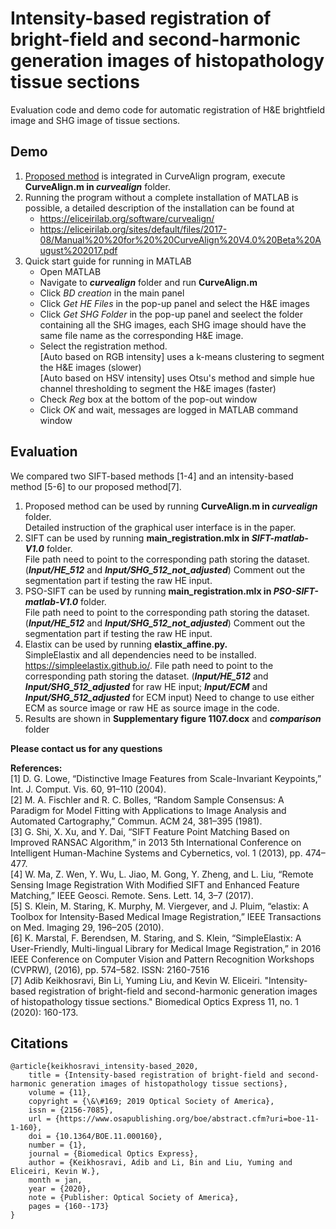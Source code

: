 # Intensity-based registration of bright-field and second-harmonic generation images of histopathology tissue sections
Evaluation code and demo code for automatic registration of H&E brightfield image and SHG image of tissue sections.  
## Demo
1. [Proposed method](https://www.osapublishing.org/boe/abstract.cfm?uri=boe-11-1-160) is integrated in CurveAlign program, execute **CurveAlign.m in _curvealign_** folder.
2. Running the program without a complete installation of MATLAB is possible, a detailed description of the installation can be found at
   * https://eliceirilab.org/software/curvealign/
   * https://eliceirilab.org/sites/default/files/2017-08/Manual%20%20for%20%20CurveAlign%20V4.0%20Beta%20August%202017.pdf
3. Quick start guide for running in MATLAB
   * Open MATLAB
   * Navigate to **_curvealign_** folder and run **CurveAlign.m**   
   * Click _BD creation_ in the main panel     
   * Click _Get HE Files_ in the pop-up panel and select the H&E images    
   * Click _Get SHG Folder_ in the pop-up panel and seelect the folder containing all the SHG images, each SHG image should have the same file name as the corresponding H&E image.  
   * Select the registration method.  
      [Auto based on RGB intensity] uses a k-means clustering to segment the H&E images (slower)        
      [Auto based on HSV intensity] uses Otsu's method and simple hue channel thresholding to segment the H&E images (faster)        
   * Check _Reg_ box at the bottom of the pop-out window   
   * Click _OK_ and wait, messages are logged in MATLAB command window
   

## Evaluation
We compared two SIFT-based methods [1-4] and an intensity-based method [5-6] to our proposed method[7]. 
1. Proposed method can be used by running **CurveAlign.m in _curvealign_** folder.  
   Detailed instruction of the graphical user interface is in the paper.
2. SIFT can be used by running **main_registration.mlx in _SIFT-matlab-V1.0_** folder.  
   File path need to point to the corresponding path storing the dataset. (**_Input/HE_512_** and **_Input/SHG_512_not_adjusted_**)
   Comment out the segmentation part if testing the raw HE input.
3. PSO-SIFT can be used by running **main_registration.mlx in _PSO-SIFT-matlab-V1.0_** folder.  
   File path need to point to the corresponding path storing the dataset. (**_Input/HE_512_** and **_Input/SHG_512_not_adjusted_**)
   Comment out the segmentation part if testing the raw HE input.
4. Elastix can be used by running **elastix_affine.py.**  
   SimpleElastix and all dependencies need to be installed. https://simpleelastix.github.io/. 
   File path need to point to the corresponding path storing the dataset. (**_Input/HE_512_** and **_Input/SHG_512_adjusted_** for raw HE input;    **_Input/ECM_** and **_Input/SHG_512_adjusted_** for ECM input)
   Need to change to use either ECM as source image or raw HE as source image in the code.
5. Results are shown in **Supplementary figure 1107.docx** and **_comparison_** folder  

**Please contact us for any questions**

**References:**  
[1] D. G. Lowe, “Distinctive Image Features from Scale-Invariant Keypoints,” Int. J. Comput. Vis. 60, 91–110 (2004).  
[2] M. A. Fischler and R. C. Bolles, “Random Sample Consensus: A Paradigm for Model Fitting with Applications to Image Analysis and Automated Cartography,” Commun. ACM 24, 381–395 (1981).  
[3] G. Shi, X. Xu, and Y. Dai, “SIFT Feature Point Matching Based on Improved RANSAC Algorithm,” in 2013 5th International Conference on Intelligent Human-Machine Systems and Cybernetics, vol. 1 (2013), pp. 474–477.  
[4] W. Ma, Z. Wen, Y. Wu, L. Jiao, M. Gong, Y. Zheng, and L. Liu, “Remote Sensing Image Registration With Modified
SIFT and Enhanced Feature Matching,” IEEE Geosci. Remote. Sens. Lett. 14, 3–7 (2017).  
[5] S. Klein, M. Staring, K. Murphy, M. Viergever, and J. Pluim, “elastix: A Toolbox for Intensity-Based Medical Image Registration,” IEEE Transactions on Med. Imaging 29, 196–205 (2010).  
[6] K. Marstal, F. Berendsen, M. Staring, and S. Klein, “SimpleElastix: A User-Friendly, Multi-lingual Library for
Medical Image Registration,” in 2016 IEEE Conference on Computer Vision and Pattern Recognition Workshops
(CVPRW), (2016), pp. 574–582. ISSN: 2160-7516  
[7] Adib Keikhosravi, Bin Li, Yuming Liu, and Kevin W. Eliceiri. "Intensity-based registration of bright-field and second-harmonic generation images of histopathology tissue sections." Biomedical Optics Express 11, no. 1 (2020): 160-173.

## Citations
```
@article{keikhosravi_intensity-based_2020,
	title = {Intensity-based registration of bright-field and second-harmonic generation images of histopathology tissue sections},
	volume = {11},
	copyright = {\&\#169; 2019 Optical Society of America},
	issn = {2156-7085},
	url = {https://www.osapublishing.org/boe/abstract.cfm?uri=boe-11-1-160},
	doi = {10.1364/BOE.11.000160},
	number = {1},
	journal = {Biomedical Optics Express},
	author = {Keikhosravi, Adib and Li, Bin and Liu, Yuming and Eliceiri, Kevin W.},
	month = jan,
	year = {2020},
	note = {Publisher: Optical Society of America},
	pages = {160--173}
}
```


